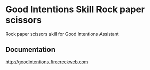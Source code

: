 # Good Intentions Skill Rock paper scissors

Rock paper scissors skill for Good Intentions Assistant

## Documentation

http://goodintentions.firecreekweb.com

